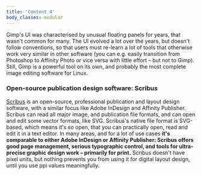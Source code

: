 ```yaml
---
title: 'Content 4'
body_classes: modular
---
```


Gimp's UI was characterised by unusual floating panels for years, that wasn't common for many. The UI evolved a lot over the years, but doesn't follow conventions, so that users must re-learn a lot of tools that otherwise work very similar in other software (you can e.g. easily transition from Photoshop to Affinity Photo or vice versa with little effort – but not to Gimp). Still, Gimp is a powerful tool on its own, and probably the most complete image editing software for Linux.

### Open-source publication design software: Scribus
[Scribus](https://www.scribus.net) is an open-source, professional publication and layout design software, with a similar focus like Adobe InDesign and Affinity Publisher. Scribus can read all major image, and publication file formats, and can open and edit some vector formats, like SVG. Scribus's native file format is SVG-based, which means it's so open, that you can practically open, read and edit it in a text editor. In many areas, and for a lot of use cases **it's comparable to either Adobe InDesign or Affinity Publisher: Scribus offers good page management, serious typographic control, and tools for ultra-precise graphic design work – primarily for print.** Scribus doesn't have pixel units, but nothing prevents you from using it for digital layout design, until you use ppi values meaningfully.